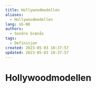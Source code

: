 ```yaml
---
title: Hollywoodmodellen
aliases: 
  - Hollywoodmodellen
lang: nb-NO
authors:
  - Sondre Grønås
tags:
  - Definisjon
created: 2023-05-03 10:37:57
updated: 2023-05-03 10:37:57
---
```

# Hollywoodmodellen
